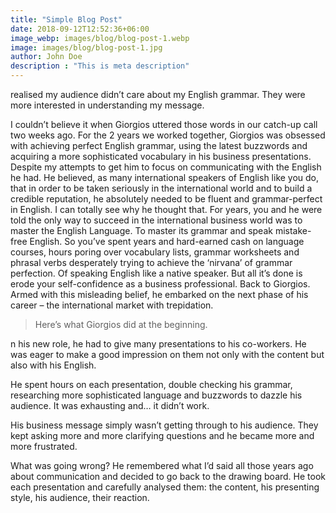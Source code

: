 ```yaml
---
title: "Simple Blog Post"
date: 2018-09-12T12:52:36+06:00
image_webp: images/blog/blog-post-1.webp
image: images/blog/blog-post-1.jpg
author: John Doe
description : "This is meta description"
---
```


 realised my audience didn’t care about my English grammar. They were more interested in understanding my message.
 
I couldn’t believe it when Giorgios uttered those words in our catch-up call two weeks ago.
For the 2 years we worked together, Giorgios was obsessed with achieving perfect English grammar, using the latest buzzwords and acquiring a more sophisticated vocabulary in his business presentations. 
Despite my attempts to get him to focus on communicating with the English he had.
He believed, as many international speakers of English like you do, that in order to be taken seriously in the international world and to build a credible reputation, he absolutely needed to be fluent and grammar-perfect in English.
I can totally see why he thought that. For years, you and he were told the only way to succeed in the international business world was to master the English Language. To master its grammar and speak mistake-free English. 
So you’ve spent years and hard-earned cash on language courses, hours poring over vocabulary lists, grammar worksheets and phrasal verbs desperately trying to achieve the ‘nirvana’ of grammar perfection. Of speaking English like a native speaker. 
But all it’s done is erode your self-confidence as a business professional. 
Back to Giorgios. 
Armed with this misleading belief, he embarked on the next phase of his career – the international market with trepidation.

> Here’s what Giorgios did at the beginning.

n his new role, he had to give many presentations to his co-workers. He was eager to make a good impression on them not only with the content but also with his English.

He spent hours on each presentation, double checking his grammar, researching more sophisticated language and buzzwords to dazzle his audience.
It was exhausting and… it didn’t work.

His business message simply wasn’t getting through to his audience. They kept asking more and more clarifying questions and he became more and more frustrated.

What was going wrong? 
He remembered what I’d said all those years ago about communication and decided to go back to the drawing board. 
He took each presentation and carefully analysed them: the content, his presenting style, his audience, their reaction.
